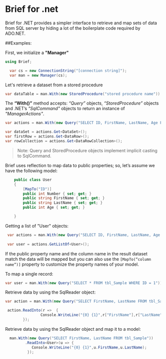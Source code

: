 # Brief for .net
Brief for .NET provides a simpler interface to retrieve and map sets of data from SQL server by hiding a lot of the boilerplate code required by ADO.NET.

##Examples:

First, we initialize a **"Manager"**

```csharp
using Brief;
```
```csharp
  var cs = new ConnectionString("[connection string]");
  var man = new Manager(cs);
```

Let's retrieve a dataset from a stored procedure
```csharp
var dataTable = man.With(new StoredProcedure("stored procedure name")).Get<DataTable>();
```

The **“With()”** method accepts:
*“Query”* objects, *“StoredProcedure”* objects and .NET’s *"SqlCommand"* objects to return an instance of *"ManagerActions"*.

```csharp
var actions = man.With(new Query("SELECT ID, FirstName, LastName, Age FROM tbl_Sample WHERE Age > 20"));

var dataSet = actions.Get<DataSet>();
var firstRow = actions.Get<DataRow>();
var rowCollection = actions.Get<DataRowCollection>();

```
 > Note: Query and StoredProcedure objects implement implicit casting to SqlCommand.

Brief uses reflection to map data to public properties; so, let’s assume we have the following model:
```csharp
    public class User
    {
        [MapTo("ID")]
        public int Number { set; get; }
        public string FirstName { set; get; }
        public string LastName { set; get; }
        public int Age { set; get; }

    }
```
Getting a list of "User" objects:

```csharp
 var actions = man.With(new Query("SELECT ID, FirstName, LastName, Age FROM tbl_Sample WHERE Age > 20"));
 
 var user = actions.GetListOf<User>();
```

If the public property name and the column name in the result dataset match the data will be mapped but you can also use the ```[MapTo(“column name”)]``` property to customize the property names of your model.

To map a single record:
```csharp
var user = man.With(new Query("SELECT * FROM tbl_Sample WHERE ID = 1")).Get<User>();
```

Retrieve data by using the SqlReader object:
```csharp
var action = man.With(new Query("SELECT FirstName, LastName FROM tbl_Sample"));

 action.ReadInto(r =>  {
                Console.WriteLine("{0} {1}",r["FirstName"],r["LastName"]);
        });
```
Retrieve data by using the SqlReader object and map it to a model:
```csharp
  man.With(new Query("SELECT FirstName, LastName FROM tbl_Sample"))
         .ReadInto<User>(u => {
            Console.WriteLine("{0} {1}",u.FirstName,u.LastName);
          });
```


